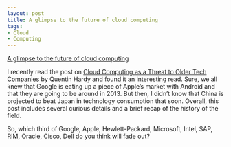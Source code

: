 ```yaml
---
layout: post
title: A glimpse to the future of cloud computing
tags:
- Cloud
- Computing
---
```

<a href="http://bits.blogs.nytimes.com/2011/12/01/cloud-computing-endangers-older-tech-companies">A glimpse to the future of cloud computing</a><br/><p>I recently read the post on <a href="http://bits.blogs.nytimes.com/2011/12/01/cloud-computing-endangers-older-tech-companies">Cloud Computing as a Threat to Older Tech Companies</a> by Quentin Hardy and found it an interesting read. Sure, we all knew that Google is eating up a piece of Apple&#8217;s market with Android and that they are going to be around in 2013. But then, I didn&#8217;t know that China is projected to beat Japan in technology consumption that soon. Overall, this post includes several curious details and a brief recap of the history of the field.</p>
<p>So, which third of Google, Apple, Hewlett-Packard, Microsoft, Intel, SAP, RIM, Oracle, Cisco, Dell do you think will fade out?</p>
